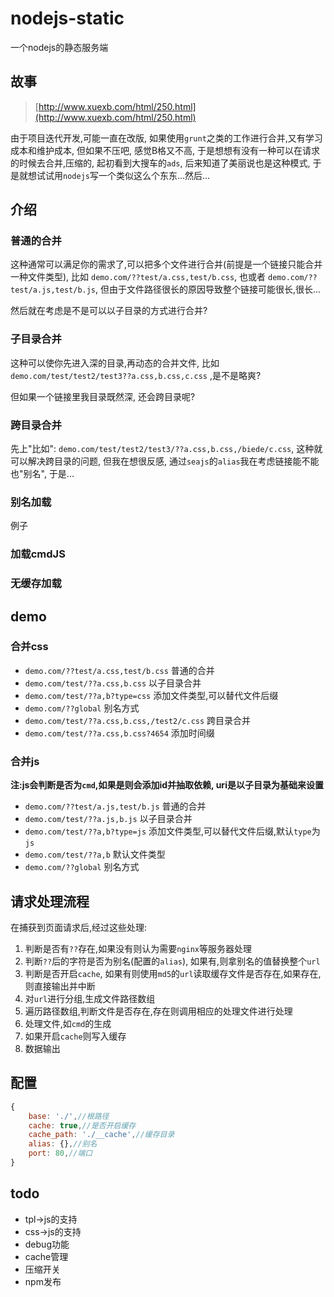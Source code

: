 # nodejs-static

一个nodejs的静态服务端

## 故事

> [http://www.xuexb.com/html/250.html](http://www.xuexb.com/html/250.html)

由于项目迭代开发,可能一直在改版, 如果使用`grunt`之类的工作进行合并,又有学习成本和维护成本, 但如果不压吧, 感觉B格又不高, 于是想想有没有一种可以在请求的时候去合并,压缩的, 起初看到大搜车的`ads`, 后来知道了美丽说也是这种模式, 于是就想试试用`nodejs`写一个类似这么个东东...然后...

## 介绍

### 普通的合并

这种通常可以满足你的需求了,可以把多个文件进行合并(前提是一个链接只能合并一种文件类型), 比如 `demo.com/??test/a.css,test/b.css`, 也或者 `demo.com/??test/a.js,test/b.js`, 但由于文件路径很长的原因导致整个链接可能很长,很长...

然后就在考虑是不是可以以子目录的方式进行合并?

### 子目录合并

这种可以使你先进入深的目录,再动态的合并文件, 比如 `demo.com/test/test2/test3??a.css,b.css,c.css` ,是不是略爽?

但如果一个链接里我目录既然深, 还会跨目录呢?

### 跨目录合并

先上"比如": `demo.com/test/test2/test3/??a.css,b.css,/biede/c.css`, 这种就可以解决跨目录的问题, 但我在想很反感, 通过`seajs`的`alias`我在考虑链接能不能也"别名", 于是...

### 别名加载

例子

### 加载cmdJS

### 无缓存加载

## demo

### 合并css

* `demo.com/??test/a.css,test/b.css` 普通的合并
* `demo.com/test/??a.css,b.css` 以子目录合并
* `demo.com/test/??a,b?type=css` 添加文件类型,可以替代文件后缀
* `demo.com/??global` 别名方式
* `demo.com/test/??a.css,b.css,/test2/c.css` 跨目录合并
* `demo.com/test/??a.css,b.css?4654` 添加时间缀

### 合并js

**注:js会判断是否为`cmd`,如果是则会添加id并抽取依赖, uri是以子目录为基础来设置**

* `demo.com/??test/a.js,test/b.js` 普通的合并
* `demo.com/test/??a.js,b.js` 以子目录合并
* `demo.com/test/??a,b?type=js` 添加文件类型,可以替代文件后缀,默认`type`为`js`
* `demo.com/test/??a,b` 默认文件类型
* `demo.com/??global` 别名方式

## 请求处理流程

在捕获到页面请求后,经过这些处理:

1. 判断是否有`??`存在,如果没有则认为需要`nginx`等服务器处理
2. 判断`??`后的字符是否为别名(配置的`alias`), 如果有,则拿别名的值替换整个`url`
3. 判断是否开启`cache`, 如果有则使用`md5`的`url`读取缓存文件是否存在,如果存在,则直接输出并中断
4. 对`url`进行分组,生成文件路径数组
5. 遍历路径数组,判断文件是否存在,存在则调用相应的处理文件进行处理
6. 处理文件,如`cmd`的生成
7. 如果开启`cache`则写入缓存
8. 数据输出

## 配置

``` js
{
    base: './',//根路径
    cache: true,//是否开启缓存
    cache_path: './__cache',//缓存目录
    alias: {},//别名
    port: 80,//端口
}
```

## todo

* tpl->js的支持
* css->js的支持
* debug功能
* cache管理
* 压缩开关
* npm发布
